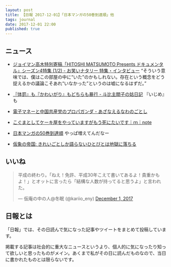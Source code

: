 ```yaml
---
layout: post
title: 【日報 2017-12-01】「日本マンガの50巻到達順」他
tags: journal
date: 2017-12-01 22:00
published: true
---
```



## ニュース

- [ジョイマン高木特別寄稿「HITOSHI MATSUMOTO Presents ドキュメンタル」シーズン4特集 (1/2) - お笑いナタリー 特集・インタビュー](http://natalie.mu/owarai/pp/documental-s4_01)
“そういう意味では、僕はこの部屋の中に“いた”のかもしれない。存在という概念をどう捉えるかの議論こそあれ“いなかった”というのは嘘になるはずだ。”


- [『体罰』も『かわいがり』もどちらも暴行 - 斗比主閲子の姑日記](http://topisyu.hatenablog.com/entry/2017/12/01/073000)
『いじめ』も

- [電子マネーと中国共産党のプロパガンダ - あざなえるなわのごとし](http://azanaerunawano5to4.hatenablog.com/entry/2017/11/30/230301)


- [こぐまとしてケーキ屋をやっていますがもう死にたいです｜ｍ｜note](https://note.mu/macrame/n/n86fcc7cbc17d)


- [日本マンガの50巻到達順](https://anond.hatelabo.jp/20171201141124)
やっぱ増えてんだなー

- [仮象の帝国: きれいごとしか語らないひとびとは地獄に落ちる](http://marginalsoldier.blogspot.com/2017/11/blog-post_82.html)



## いいね

 
<blockquote class="twitter-tweet"><p lang="ja" dir="ltr">平成の終わり。「ねえ！免許、平成30年こえて書いてあるよ！貴重かもよ！」とオットに言ったら「結構な人数が持ってると思うよ」と言われた。</p>&mdash; 仮庵の中の人@冬眠 (@kariio_eny) <a href="https://twitter.com/kariio_eny/status/936455499880341504?ref_src=twsrc%5Etfw">December 1, 2017</a></blockquote>
<script async src="https://platform.twitter.com/widgets.js" charset="utf-8"></script>



## 日報とは

「日報」では、その日読んで気になった記事やツイートをまとめて投稿しています。

掲載する記事は社会的に重大なニュースというより、個人的に気になったり知って欲しいと思ったものがメイン。あくまで私がその日に読んだものなので、当日に書かれたものとは限らないです。